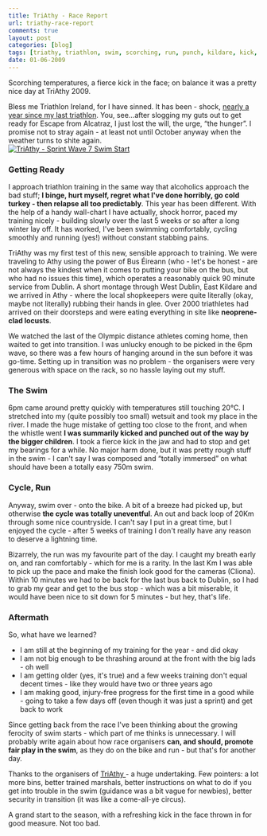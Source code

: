 ```yaml
---
title: TriAthy - Race Report
url: triathy-race-report
comments: true
layout: post
categories: [blog]
tags: [triathy, triathlon, swim, scorching, run, punch, kildare, kick, hot, cycle, bike, athy, 2009]
date: 01-06-2009
---
```

<p class="intro">Scorching temperatures, a fierce kick in the face; on balance it was a pretty nice day at TriAthy 2009.</p>
Bless me Triathlon Ireland, for I have sinned. It has been - shock, <a href="http://paulmay.org/articles/Escape_from_Alcatraz/" title="nearly a year since my last triathlon">nearly a year since my last triathlon</a>. You, see&#8230;after slogging my guts out to get ready for Escape from Alcatraz, I just lost the will, the urge, &#8220;the hunger&#8221;. I promise not to stray again - at least not until October anyway when the weather turns to shite again. <br />
<a href="http://www.flickr.com/photos/paulmmay/3580268969/" title="TriAthy - Sprint Wave 7 Swim Start by paulmmay, on Flickr"><img src="http://farm4.static.flickr.com/3309/3580268969_c81624d35a.jpg" class="flickr" alt="TriAthy - Sprint Wave 7 Swim Start" /></a>

### Getting Ready
I approach triathlon training in the same way that alcoholics approach the bad stuff; **I binge, hurt myself, regret what I've done horribly, go cold turkey - then relapse all too predictably**. This year has been different. With the help of a handy wall-chart I have actually, shock horror, paced my training nicely - building slowly over the last 5 weeks or so after a long winter lay off. It has worked, I've been swimming comfortably, cycling smoothly and running (yes!) without constant stabbing pains.

TriAthy was my first test of this new, sensible approach to training. We were traveling to Athy using the power of Bus &Eacute;ireann (who - let's be honest - are not always the kindest when it comes to putting your bike on the bus, but who had no issues this time), which operates a reasonably quick 90 minute service from Dublin. A short montage through West Dublin, East Kildare and we arrived in Athy - where the local shopkeepers were quite literally (okay, maybe not literally) rubbing their hands in glee. Over 2000 triathletes had arrived on their doorsteps and were eating everything in site like **neoprene-clad locusts**.

We watched the last of the Olympic distance athletes coming home, then waited to get into transition. I was unlucky enough to be picked in the 6pm wave, so there was a few hours of hanging around in the sun before it was go-time. Setting up in transition was no problem - the organisers were very generous with space on the rack, so no hassle laying out my stuff.

### The Swim
6pm came around pretty quickly with temperatures still touching 20&deg;C. I stretched into my (quite possibly too small) wetsuit and took my place in the river. I made the huge mistake of getting too close to the front, and when the whistle went **I was summarily kicked and punched out of the way by the bigger children**. I took a fierce kick in the jaw and had to stop and get my bearings for a while. No major harm done, but it was pretty rough stuff in the swim - I can't say I was composed and &#8220;totally immersed&#8221; on what should have been a totally easy 750m swim.

### Cycle, Run
Anyway, swim over - onto the bike. A bit of a breeze had picked up, but otherwise **the cycle was totally uneventful**. An out and back loop of 20Km through some nice countryside. I can't say I put in a great time, but I enjoyed the cycle - after 5 weeks of training I don't really have any reason to deserve a lightning time. 

Bizarrely, the run was my favourite part of the day. I caught my breath early on, and ran comfortably - which for me is a rarity. In the last Km I was able to pick up the pace and make the finish look good for the cameras (Cliona). Within 10 minutes we had to be back for the last bus back to Dublin, so I had to grab my gear and get to the bus stop - which was a bit miserable, it would have been nice to sit down for 5 minutes - but hey, that's life.

### Aftermath
So, what have we learned?


* I am still at the beginning of my training for the year - and did okay
* I am not big enough to be thrashing around at the front with the big lads - oh well
* I am getting older (yes, it's true) and a few weeks training don't equal decent times - like they would have two or three years ago
* I am making good, injury-free progress for the first time in a good while - going to take a few days off (even though it was just a sprint) and get back to work


Since getting back from the race I've been thinking about the growing ferocity of swim starts - which part of me thinks is unnecessary. I will probably write again about how race organisers **can, and should, promote fair play in the swim**, as they do on the bike and run - but that's for another day.

Thanks to the organisers of <a href="http://triathy.com" title="TriAthy ">TriAthy </a>- a huge undertaking. Few pointers: a lot more bins, better trained marshals, better instructions on what to do if you get into trouble in the swim (guidance was a bit vague for newbies), better security in transition (it was like a come-all-ye circus).

A grand start to the season, with a refreshing kick in the face thrown in for good measure. Not too bad.

&nbsp;

